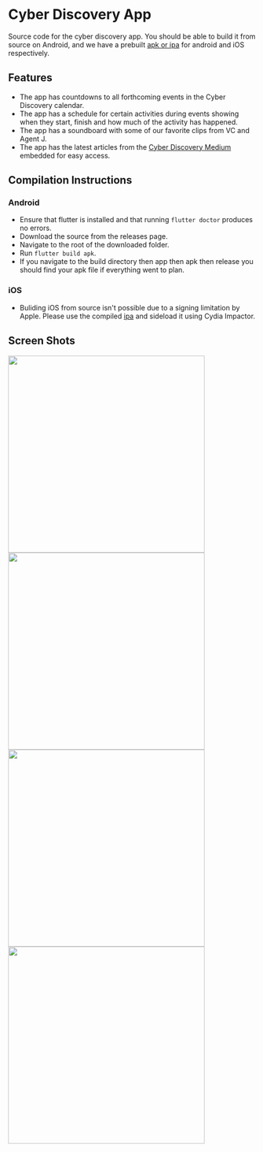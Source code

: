 # Cyber Discovery App

Source code for the cyber discovery app.  You should be able to build it from source on Android, and we have a prebuilt [apk or ipa](https://github.com/CyberDiscovery/Cyber-Discovery-App/releases/tag/0.3) for android and iOS respectively.

## Features

* The app has countdowns to all forthcoming events in the Cyber Discovery calendar.
* The app has a schedule for certain activities during events showing when they start, finish and how much of the activity has happened. 
* The app has a soundboard with some of our favorite clips from VC and Agent J.
* The app has the latest articles from the [Cyber Discovery Medium](https://medium.com/cyber-discovery) embedded for easy access.

## Compilation Instructions

### Android
* Ensure that flutter is installed and that running `flutter doctor` produces no errors.
* Download the source from the releases page. 
* Navigate to the root of the downloaded folder.
* Run `flutter build apk`.
* If you navigate to the build directory then app then apk then release you should find your apk file if everything went to plan. 
### iOS
* Buliding iOS from source isn't possible due to a signing limitation by Apple. Please use the compiled [ipa](https://github.com/CyberDiscovery/Cyber-Discovery-App/releases/tag/0.3) and sideload it using Cydia Impactor.

## Screen Shots

<img src="https://cdn.discordapp.com/attachments/409860647170342919/457574918700400661/device-2018-06-16-165902.png" width="400"><img src="https://cdn.discordapp.com/attachments/409860647170342919/457575256534548481/device-2018-06-16-170038.png" width="400">
<img src="https://cdn.discordapp.com/attachments/409860647170342919/457575256534548481/device-2018-06-16-170038.png" width="400"><img src="https://cdn.discordapp.com/attachments/411573884597436416/458663746483519493/device-2018-06-19-170531.png" width="400">

